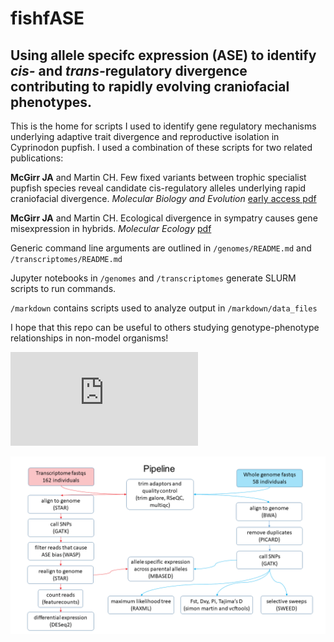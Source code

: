 # fishfASE
## Using allele specifc expression (ASE) to identify <i>cis-</i> and <i>trans-</i>regulatory divergence contributing to rapidly evolving craniofacial phenotypes.
This is the home for scripts I used to identify gene regulatory mechanisms underlying adaptive trait divergence and reproductive isolation in Cyprinodon pupfish. I used a combination of these scripts for two related publications:

<b>McGirr JA</b> and Martin CH. Few fixed variants between trophic specialist pupfish species reveal candidate cis-regulatory alleles underlying rapid craniofacial divergence. <i>Molecular Biology and Evolution</i> [early access pdf](https://github.com/joemcgirr/joemcgirr.github.io/blob/master/files/papers/mcgirr_2020.pdf)

<b>McGirr JA</b> and Martin CH. Ecological divergence in sympatry causes gene misexpression in hybrids. <i>Molecular Ecology</i> [pdf](https://github.com/joemcgirr/joemcgirr.github.io/blob/master/files/papers/mcgirr_2020b.pdf)

Generic command line arguments are outlined in `/genomes/README.md` and `/transcriptomes/README.md` 

Jupyter notebooks in `/genomes` and `/transcriptomes` generate SLURM scripts to run commands.

`/markdown` contains scripts used to analyze output in `/markdown/data_files`

I hope that this repo can be useful to others studying genotype-phenotype relationships in non-model organisms! 

![Image of Pipeline](https://github.com/joemcgirr/fishfASE/blob/master/Figure_1.pdf)

![Image of Pipeline](https://github.com/joemcgirr/fishfASE/blob/master/pipeline.png)


